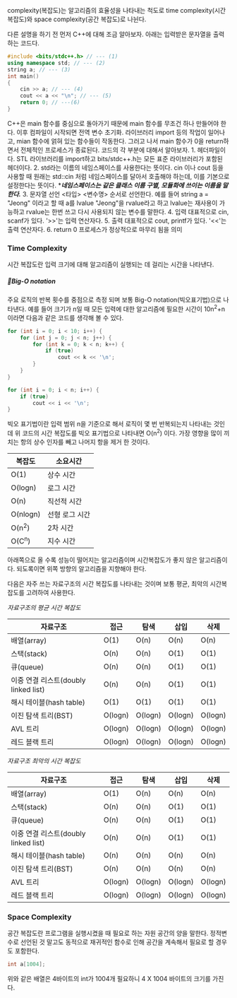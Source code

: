 complexity(복잡도)는 알고리즘의 효율성을 나타내는 척도로 time complexity(시간 복잡도)와 space complexity(공간 복잡도)로 나뉜다.

다른 설명을 하기 전 먼저 C++에 대해 조금 알아보자.
아래는 입력받은 문자열을 출력하는 코드다.
```C++
#include <bits/stdc++.h> // --- (1)
using namespace std; // --- (2)
string a; // --- (3)
int main()
{
	cin >> a; // --- (4)
	cout << a << "\n"; // --- (5)
	return 0; // ---(6)
}
```

C++은 main 함수를 중심으로 돌아가기 때문에 main 함수를 무조건 하나 만들어야 한다.
이후 컴파일이 시작되면 전역 변수 초기화. 라이브러리 import 등의 작업이 일어나고, mian 함수에 얽혀 있는 함수들이 작동한다. 그러고 나서 main 함수가 0을 return하면서 전체적인 프로세스가 종료된다. 코드의 각 부분에 대해서 알아보자.
	1. 헤더파일이다. STL 라이브러리를 import하고 bits/stdc++.h는 모든 표준 라이브러리가 포함된 헤더이다.
	2. std라는 이름의 네임스페이스를 사용한다는 뜻이다. cin 이나 cout 등을 사용할 때 원래는 std::cin 처럼 네임스페이스를 달아서 호출해야 하는데, 이를 기본으로 설정한다는 뜻이다. 
	   ****네임스페이스는 같은 클래스 이름 구별, 모듈화에 쓰이는 이름을 말한다.***
	3. 문자열 선언
	   <타입> <변수명> 순서로 선언한다.
	   예를 들어 string a = "Jeong" 이라고 할 때 a를 lvalue "Jeong"을 rvalue라고 하고 lvalue는 재사용이 가능하고 rvalue는 한번 쓰고 다시 사용되지 않는 변수를 말한다.
	4. 입력
	   대표적으로 cin, scanf가 있다. '>>'는 입력 연산자다.
	5. 출력
	   대표적으로 cout, printf가 있다. '<<'는 출력 연산자다.
	6. return 0
	   프로세스가 정상적으로 마무리 됨을 의미
### Time Complexity

시간 복잡도란 입력 크기에 대해 알고리즘이 실행되는 데 걸리는 시간을 나타낸다. 
##### Big-O notation
주요 로직의 반복 횟수를 중점으로 측정 되며 보통 Big-O notation(빅오표기법)으로 나타낸다. 예를 들어 크기가 n일 때 모든 입력에 대한 알고리즘에 필요한 시간이 10n<sup>2</sup>+n 이라면 다음과 같은 코드를 생각해 볼 수 있다.
```C++
for (int i = 0; i < 10; i++) {
    for (int j = 0; j < n; j++) {
        for (int k = 0; k < n; k++) {
            if (true) 
                cout << k << '\n';
        }
    }
}

for (int i = 0; i < n; i++) {
    if (true) 
        cout << i << '\n';
}
```

빅오 표기법이란 입력 범위 n을 기준으로 해서 로직이 몇 번 반복되는지 나타내는 것인데 위 코드의 시간 복잡도를 빅오 표기법으로 나타내면 O(n<sup>2</sup>) 이다.
가장 영향을 많이 끼치는 항의 상수 인자를 빼고 나머지 항을 제거 한 것이다.

| 복잡도              | 소요시간     |
| ---------------- | -------- |
| O(1)             | 상수 시간    |
| O(logn)          | 로그 시간    |
| O(n)             | 직선적 시간   |
| O(nlogn)         | 선형 로그 시간 |
| O(n<sup>2</sup>) | 2차 시간    |
| O(C<sup>n</sup>) | 지수 시간    |
아래쪽으로 올 수록 성능이 떨어지는 알고리즘이며 시간복잡도가 좋지 않은 알고리즘이다. 되도록이면 위쪽 방향의 알고리즘을 지향해야 한다.

다음은 자주 쓰는 자료구조의 시간 복잡도를 나타내는 것이며 보통 평균, 최악의 시간복잡도를 고려하여 사용한다.

*자료구조의 평균 시간 복잡도*

| 자료구조                          | 접근      | 탐색      | 삽입      | 삭제      |
| ----------------------------- | ------- | ------- | ------- | ------- |
| 배열(array)                     | O(1)    | O(n)    | O(n)    | O(n)    |
| 스택(stack)                     | O(n)    | O(n)    | O(1)    | O(1)    |
| 큐(queue)                      | O(n)    | O(n)    | O(1)    | O(1)    |
| 이중 연결 리스트(doubly linked list) | O(n)    | O(n)    | O(1)    | O(1)    |
| 해시 테이블(hash table)            | O(1)    | O(1)    | O(1)    | O(1)    |
| 이진 탐색 트리(BST)                 | O(logn) | O(logn) | O(logn) | O(logn) |
| AVL 트리                        | O(logn) | O(logn) | O(logn) | O(logn) |
| 레드 블랙 트리                      | O(logn) | O(logn) | O(logn) | O(logn) |
*자료구조 최악의 시간 복잡도*

| 자료구조                          | 접근      | 탐색      | 삽입      | 삭제      |
| ----------------------------- | ------- | ------- | ------- | ------- |
| 배열(array)                     | O(1)    | O(n)    | O(n)    | O(n)    |
| 스택(stack)                     | O(n)    | O(n)    | O(1)    | O(1)    |
| 큐(queue)                      | O(n)    | O(n)    | O(1)    | O(1)    |
| 이중 연결 리스트(doubly linked list) | O(n)    | O(n)    | O(1)    | O(1)    |
| 해시 테이블(hash table)            | O(n)    | O(n)    | O(n)    | O(n)    |
| 이진 탐색 트리(BST)                 | O(n)    | O(n)    | O(n)    | O(n)    |
| AVL 트리                        | O(logn) | O(logn) | O(logn) | O(logn) |
| 레드 블랙 트리                      | O(logn) | O(logn) | O(logn) | O(logn) |

### Space Complexity

공간 복잡도란 프로그램을 실행시켰을 때 필요로 하는 자원 공간의 양을 말한다. 정적변수로 선언된 것 말고도 동적으로 재귀적인 함수로 인해 공간을 계속해서 필요로 할 경우도 포함한다.
```C++
int a[1004];
```
위와 같은 배열은 4바이트의 int가 1004개 필요하니 4 X 1004 바이트의 크기를 가진다.